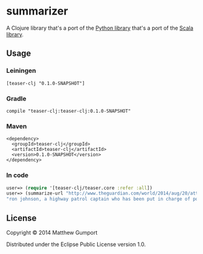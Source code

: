 # summarizer

A Clojure library that's a port of the [Python library](https://github.com/xiaoxu193/PyTeaser) that's a port of the [Scala library](https://github.com/MojoJolo/textteaser).

## Usage

### Leiningen

```
[teaser-clj "0.1.0-SNAPSHOT"]
```

### Gradle

```
compile "teaser-clj:teaser-clj:0.1.0-SNAPSHOT"
```

### Maven

```
<dependency>
  <groupId>teaser-clj</groupId>
  <artifactId>teaser-clj</artifactId>
  <version>0.1.0-SNAPSHOT</version>
</dependency>
```

### In code

```clojure
user=> (require '[teaser-clj/teaser.core :refer :all])
user=> (summarize-url "http://www.theguardian.com/world/2014/aug/20/attorney-general-holder-swift-investigation-michael-brown-ferguson")
"ron johnson, a highway patrol captain who has been put in charge of policing the ferguson protests, told a 2am press conference on wednesday that officers arrested 47 people and recovered three loaded handguns. no shots were fired from the crowd and police were not forced to deploy teargas, he said.\n“good law enforcement requires forging bonds of trust between the police and the public. this trust is all-important, but it is also fragile. it requires that force be used in appropriate ways,” he wrote.\n“enforcement priorities and arrest patterns must not lead to disparate treatment under the law, even if such treatment is unintended. and police forces should reflect the diversity of the communities they serve.”\nthe fbi announced last week that it was carrying out an investigation into the shooting of brown on 9 august, which will determine whether it amounted to a civil rights violation. it may also be widened to examine police practices in ferguson, a suburb of st louis. holder said in that in addition to 40 fbi agents, who had interviewed “hundreds” of people, he had deployed “some of the civil rights division’s most experienced prosecutors” to lead the investigation.\nthe st louis investigation has been clouded by the pressure on mcculloch, who has deep ties to law enforcement agencies. his impartiality was called into question when he criticised the decision by nixon last week to remove the responsibility for policing the protests against the killing of brown from the st louis county police force."
```

## License

Copyright © 2014 Matthew Gumport

Distributed under the Eclipse Public License version 1.0.
